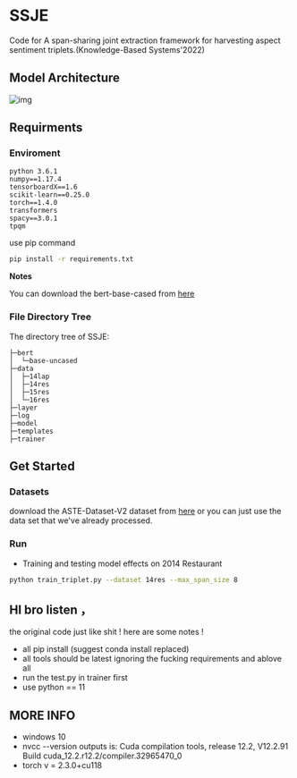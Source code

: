 # SSJE

Code for A span-sharing joint extraction framework for harvesting aspect sentiment triplets.(Knowledge-Based Systems'2022)

## Model Architecture

![img](https://gitee.com/YDLinGit/blog-img/raw/master/1-s2.0-S0950705122001381-gr2_lrg.jpg)



## Requirments

### Enviroment

```
python 3.6.1
numpy==1.17.4
tensorboardX==1.6
scikit-learn==0.25.0
torch==1.4.0
transformers
spacy==3.0.1
tpqm
```

use pip command


```bash
pip install -r requirements.txt
```

**Notes**

You can download the bert-base-cased from [here](https://huggingface.co/bert-base-cased)



### File Directory Tree

The directory tree of SSJE:

```
├─bert
│  └─base-uncased
├─data
│  ├─14lap
│  ├─14res
│  ├─15res
│  └─16res
├─layer
├─log
├─model
├─templates
├─trainer
```



## Get Started

### Datasets

download the  ASTE-Dataset-V2 dataset from  [here]( https://github.com/xuuuluuu/SemEval-Triplet-data/tree/master/ASTE-Data-V2-EMNLP2020)  or you can just use the data set that we've already processed.

### Run  

- Training and testing model effects on 2014 Restaurant

```bash
python train_triplet.py --dataset 14res --max_span_size 8
```


## HI bro listen ，
the original code just like shit !
here are some notes !

- all pip install (suggest conda install replaced)
- all tools should be latest ignoring the fucking requirements and ablove all
- run the test.py in trainer first
- use python == 11

## MORE INFO 
- windows 10 
- nvcc --version outputs is:
Cuda compilation tools, release 12.2, V12.2.91
Build cuda_12.2.r12.2/compiler.32965470_0
- torch v = 2.3.0+cu118
